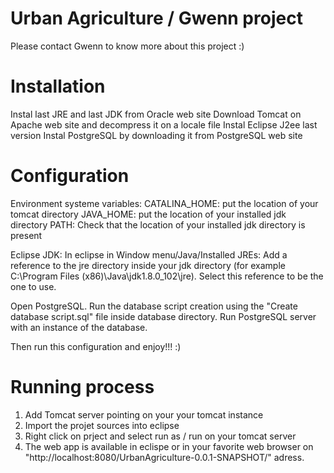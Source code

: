 Urban Agriculture / Gwenn project
=======================
Please contact Gwenn to know more about this project :)


Installation
=======================
Instal last JRE and last JDK from Oracle web site
Download Tomcat on Apache web site and decompress it on a locale file
Instal Eclipse J2ee last version
Instal PostgreSQL by downloading it from PostgreSQL web site

Configuration
=======================
Environment systeme variables: 
	CATALINA_HOME: put the location of your tomcat directory
	JAVA_HOME: put the location of your installed jdk directory
	PATH: Check that the location of your installed jdk directory is present
	
Eclipse JDK: 
	In eclipse in Window menu/Java/Installed JREs: Add a reference to the jre directory inside your jdk directory (for example C:\Program Files (x86)\Java\jdk1.8.0_102\jre). 
		Select this reference to be the one to use.
	
Open PostgreSQL. Run the database script creation using the "Create database script.sql" file inside database directory.
Run PostgreSQL server with an instance of the database.

Then run this configuration and enjoy!!! :)

Running process
=======================
1. Add Tomcat server pointing on your your tomcat instance
2. Import the projet sources into eclipse
3. Right click on prject and select run as / run on your tomcat server
4. The web app is available in eclispe or in your favorite web browser on "http://localhost:8080/UrbanAgriculture-0.0.1-SNAPSHOT/" adress.

